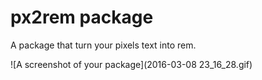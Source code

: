# px2rem package

A package that turn your pixels text into rem.

![A screenshot of your package](2016-03-08 23_16_28.gif)
